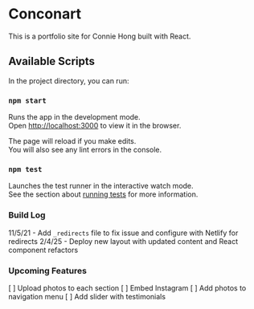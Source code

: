 # Conconart

This is a portfolio site for Connie Hong built with React.

## Available Scripts

In the project directory, you can run:

### `npm start`

Runs the app in the development mode.\
Open [http://localhost:3000](http://localhost:3000) to view it in the browser.

The page will reload if you make edits.\
You will also see any lint errors in the console.

### `npm test`

Launches the test runner in the interactive watch mode.\
See the section about [running tests](https://facebook.github.io/create-react-app/docs/running-tests) for more information.

### Build Log

11/5/21 - Add `_redirects` file to fix issue and configure with Netlify for redirects
2/4/25 - Deploy new layout with updated content and React component refactors

### Upcoming Features

[ ] Upload photos to each section
[ ] Embed Instagram
[ ] Add photos to navigation menu
[ ] Add slider with testimonials


